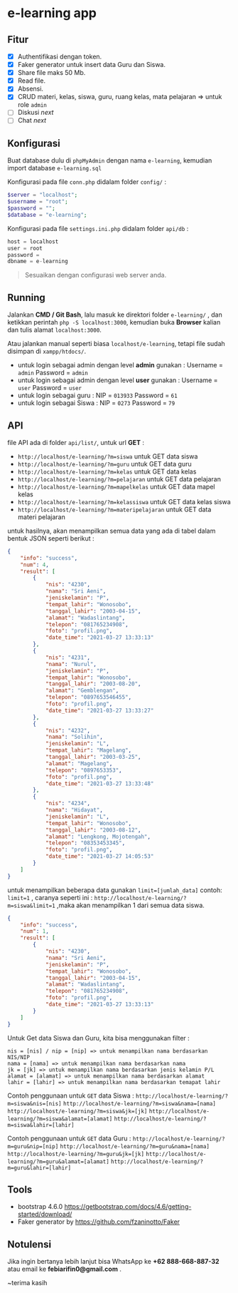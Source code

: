 # e-learning app

## Fitur 
- [x] Authentifikasi dengan token.
- [x] Faker generator untuk insert data Guru dan Siswa.
- [x] Share file maks 50 Mb.
- [x] Read file.
- [x] Absensi.
- [x] CRUD materi, kelas, siswa, guru, ruang kelas, mata pelajaran => untuk role ```admin```
- [ ] Diskusi *next*
- [ ] Chat *next*

## Konfigurasi

Buat database dulu di ```phpMyAdmin``` dengan nama ```e-learning```, kemudian import database ```e-learning.sql```

Konfigurasi pada file ```conn.php``` didalam folder ```config/``` :

```php
$server = "localhost";
$username = "root";
$password = "";
$database = "e-learning";
```

Konfigurasi pada file ```settings.ini.php``` didalam folder ```api/db``` :

```php
host = localhost
user = root
password =
dbname = e-learning
```

>Sesuaikan dengan configurasi web server anda.

## Running

Jalankan __CMD / Git Bash__, lalu masuk ke direktori folder ```e-learning/``` , dan ketikkan perintah ```php -S localhost:3000```, kemudian buka __Browser__ kalian dan tulis alamat ```localhost:3000```.

Atau jalankan manual seperti biasa ```localhost/e-learning```, tetapi file sudah disimpan di ```xampp/htdocs/```.

* untuk login sebagai admin dengan level __admin__ gunakan :
Username = ```admin```
Password = ```admin```
* untuk login sebagai admin dengan level __user__ gunakan :
Username = ```user```
Password = ```user```
* untuk login sebagai guru :
NIP = ```013933```
Password = ```61```
* untuk login sebagai Siswa :
NIP = ```0273```
Password = ```79```

## API

file API ada di folder ```api/list/```, untuk url __GET__ :
* ```http://localhost/e-learning/?m=siswa``` untuk GET data siswa
* ```http://localhost/e-learning/?m=guru``` untuk GET data guru
* ```http://localhost/e-learning/?m=kelas``` untuk GET data kelas
* ```http://localhost/e-learning/?m=pelajaran``` untuk GET data pelajaran
* ```http://localhost/e-learning/?m=mapelkelas``` untuk GET data mapel kelas
* ```http://localhost/e-learning/?m=kelassiswa``` untuk GET data kelas siswa
* ```http://localhost/e-learning/?m=materipelajaran``` untuk GET data materi pelajaran

untuk hasilnya, akan menampilkan semua data yang ada di tabel dalam bentuk JSON seperti berikut :
```json
{
    "info": "success",
    "num": 4,
    "result": [
        {
            "nis": "4230",
            "nama": "Sri Aeni",
            "jeniskelamin": "P",
            "tempat_lahir": "Wonosobo",
            "tanggal_lahir": "2003-04-15",
            "alamat": "Wadaslintang",
            "telepon": "081765234908",
            "foto": "profil.png",
            "date_time": "2021-03-27 13:33:13"
        },
        {
            "nis": "4231",
            "nama": "Nurul",
            "jeniskelamin": "P",
            "tempat_lahir": "Wonosobo",
            "tanggal_lahir": "2003-08-20",
            "alamat": "Gemblengan",
            "telepon": "0897653546455",
            "foto": "profil.png",
            "date_time": "2021-03-27 13:33:27"
        },
        {
            "nis": "4232",
            "nama": "Solihin",
            "jeniskelamin": "L",
            "tempat_lahir": "Magelang",
            "tanggal_lahir": "2003-03-25",
            "alamat": "Magelang",
            "telepon": "0897653353",
            "foto": "profil.png",
            "date_time": "2021-03-27 13:33:48"
        },
        {
            "nis": "4234",
            "nama": "Hidayat",
            "jeniskelamin": "L",
            "tempat_lahir": "Wonosobo",
            "tanggal_lahir": "2003-08-12",
            "alamat": "Lengkong, Mojotengah",
            "telepon": "08353453345",
            "foto": "profil.png",
            "date_time": "2021-03-27 14:05:53"
        }
    ]
}
```

untuk menampilkan beberapa data gunakan ```limit=[jumlah_data]``` contoh: ```limit=1``` , caranya seperti ini : 
```http://localhost/e-learning/?m=siswa&limit=1``` ,maka akan menampilkan 1 dari semua data siswa.
```json
{
    "info": "success",
    "num": 1,
    "result": [
        {
            "nis": "4230",
            "nama": "Sri Aeni",
            "jeniskelamin": "P",
            "tempat_lahir": "Wonosobo",
            "tanggal_lahir": "2003-04-15",
            "alamat": "Wadaslintang",
            "telepon": "081765234908",
            "foto": "profil.png",
            "date_time": "2021-03-27 13:33:13"
        }
    ]
}
```
Untuk Get data Siswa dan Guru, kita bisa menggunakan filter : 
```
nis = [nis] / nip = [nip] => untuk menampilkan nama berdasarkan NIS/NIP 
nama = [nama] => untuk menampilkan nama berdasarkan nama 
jk = [jk] => untuk menampilkan nama berdasarkan jenis kelamin P/L
alamat = [alamat] => untuk menampilkan nama berdasarkan alamat
lahir = [lahir] => untuk menampilkan nama berdasarkan temapat lahir
```

Contoh penggunaan untuk ```GET``` data Siswa :
```http://localhost/e-learning/?m=siswa&nis=[nis]```
```http://localhost/e-learning/?m=siswa&nama=[nama]```
```http://localhost/e-learning/?m=siswa&jk=[jk]```
```http://localhost/e-learning/?m=siswa&alamat=[alamat]```
```http://localhost/e-learning/?m=siswa&lahir=[lahir]```

Contoh penggunaan untuk ```GET``` data Guru :
```http://localhost/e-learning/?m=guru&nip=[nip]```
```http://localhost/e-learning/?m=guru&nama=[nama]```
```http://localhost/e-learning/?m=guru&jk=[jk]```
```http://localhost/e-learning/?m=guru&alamat=[alamat]```
```http://localhost/e-learning/?m=guru&lahir=[lahir]```

## Tools
- bootstrap 4.6.0 https://getbootstrap.com/docs/4.6/getting-started/download/
- Faker generator by https://github.com/fzaninotto/Faker

## Notulensi
Jika ingin bertanya lebih lanjut bisa WhatsApp ke __+62 888-668-887-32__ atau email ke __febiarifin0@gmail.com__ .

~terima kasih
